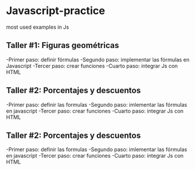 # Javascript-practice
most used examples in Js

## Taller #1: Figuras geométricas

-Primer paso: definir fórmulas
-Segundo paso: implementar las fórmulas en Javascript
-Tercer paso: crear funciones
-Cuarto paso: integrar Js con HTML 

## Taller #2: Porcentajes y descuentos

-Primer paso: definir las formulas
-Segundo paso: imlementar las fórmulas en javascript
-Tercer paso: crear funciones
-Cuarto paso: integrar Js con HTML

## Taller #2: Porcentajes y descuentos

-Primer paso: definir las formulas
-Segundo paso: imlementar las fórmulas en javascript
-Tercer paso: crear funciones
-Cuarto paso: integrar Js con HTML